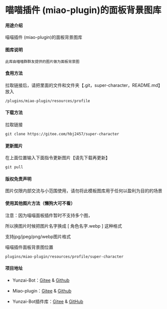 # 喵喵插件 (miao-plugin)的面板背景图库

#### 用途介绍
喵喵插件 (miao-plugin)的面板背景图库

#### 图库说明
```
此库由喵喵群群友提供的图片做为面板背景图
```

#### 食用方法
拉取链接后，请把里面的文件和文件夹【.git，super-character，README.md】放入
```
/plugins/miao-plugin/resources/profile
```
	
#### 下载方法

拉取链接
```
git clone https://gitee.com/hbj2457/super-character
```
	
#### 更新图片
在上面位置输入下面指令更新图片【请先下载再更新】
```
git pull
```

#### 版权免责声明
图片仅限内部交流与小范围使用，请勿将此模板图库用于任何以盈利为目的的场景

#### 使用其他图片方法（懒狗大可不看）

注意：因为喵喵面板插件暂时不支持多个图，

所以换图片时候把图片名字换成 [ 角色名字.webp ] 这种格式

支持jpg/jpeg/png/webp图片格式

喵喵插件面板背景图位置
```
plugins/miao-plugin/resources/profile/super-character
```

#### 项目地址
* Yunzai-Bot：[Gitee](https://gitee.com/Le-niao/Yunzai-Bot) & [Github](https://github.com/Le-niao/Yunzai-Bot)

* Miao-plugin：[Gitee](https://gitee.com/yoimiya-kokomi/miao-plugin) & [Github](https://github.com/yoimiya-kokomi/miao-plugin)

* Yunzai-Bot插件库：[Gitee](https://gitee.com/Hikari666/Yunzai-Bot-plugins-index) & [GitHub](https://github.com/HiArcadia/Yunzai-Bot-plugins-index)
